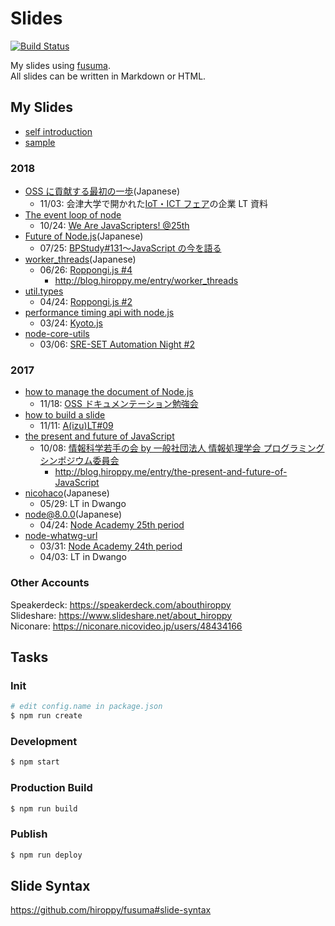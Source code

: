 # Slides

[![Build Status](https://travis-ci.org/hiroppy/slides.svg?branch=master)](https://travis-ci.org/hiroppy/slides)

My slides using [fusuma](https://github.com/hiroppy/fusuma).  
All slides can be written in Markdown or HTML.

## My Slides

* [self introduction](https://slides.hiroppy.me/self-introduction)
* [sample](https://slides.hiroppy.me/hello/)

### 2018

* [OSS に貢献する最初の一歩](https://niconare.nicovideo.jp/watch/kn3590)(Japanese)
  * 11/03: 会津大学で開かれた[IoT・ICT フェア](https://www.city.aizuwakamatsu.fukushima.jp/docs/2018092500030/)の企業 LT 資料
* [The event loop of node](https://slides.hiroppy.me/the-event-loop-of-node)
  * 10/24: [We Are JavaScripters! @25th](https://wajs.connpass.com/event/103761/)
* [Future of Node.js](https://slides.hiroppy.me/future-of-node)(Japanese)
  * 07/25: [BPStudy#131〜JavaScript の今を語る](https://bpstudy.connpass.com/event/90777/)
* [worker_threads](https://slides.hiroppy.me/worker_threads)(Japanese)
  * 06/26: [Roppongi.js #4](https://roppongi-js.connpass.com/event/86684/)
    * http://blog.hiroppy.me/entry/worker_threads
* [util.types](http://slides.hiroppy.me/util.types)
  * 04/24: [Roppongi.js #2](https://roppongi-js.connpass.com/event/82998/)
* [performance timing api with node.js](http://slides.hiroppy.me/performance-timing-api-with-node.js/)
  * 03/24: [Kyoto.js](https://kyotojs.connpass.com/event/80019/)
* [node-core-utils](http://slides.hiroppy.me/node-core-utils/)
  * 03/06: [SRE-SET Automation Night #2](https://mercari.connpass.com/event/79046/)

### 2017

* [how to manage the document of Node.js](http://slides.hiroppy.me/how-to-manage-the-document-of-Node.js)
  * 11/18: [OSS ドキュメンテーション勉強会](https://kbkz.connpass.com/event/5150/)
* [how to build a slide](http://slides.hiroppy.me/how-to-build-a-slide/)
  * 11/11: [A(izu)LT#09](https://atnd.org/events/91189)
* [the present and future of JavaScript](http://slides.hiroppy.me/the-present-and-future-of-JavaScript/)
  * 10/08: [情報科学若手の会 by 一般社団法人 情報処理学会 プログラミングシンポジウム委員会](http://wakate.org/2017/07/20/50th-general/)
    * http://blog.hiroppy.me/entry/the-present-and-future-of-JavaScript
* [nicohaco](http://slides.hiroppy.me/nicohaco/)(Japanese)
  * 05/29: LT in Dwango
* [node@8.0.0](http://hiroppy.github.io/slides/node8/)(Japanese)
  * 04/24: [Node Academy 25th period](https://nodejs.connpass.com/event/54749/)
* [node-whatwg-url](http://slides.hiroppy.me/node-whatwg-url/)
  * 03/31: [Node Academy 24th period](https://nodejs.connpass.com/event/53534/)
  * 04/03: LT in Dwango

### Other Accounts

Speakerdeck: https://speakerdeck.com/abouthiroppy  
Slideshare: https://www.slideshare.net/about_hiroppy  
Niconare: https://niconare.nicovideo.jp/users/48434166

## Tasks

### Init

```sh
# edit config.name in package.json
$ npm run create
```

### Development

```sh
$ npm start
```

### Production Build

```sh
$ npm run build
```

### Publish

```sh
$ npm run deploy
```

## Slide Syntax

https://github.com/hiroppy/fusuma#slide-syntax
